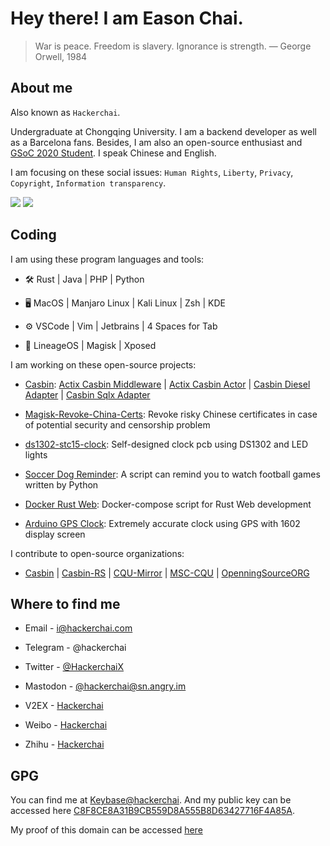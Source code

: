 # Hey there! I am Eason Chai.

> War is peace. Freedom is slavery. Ignorance is strength. ― George Orwell, 1984

## About me

Also known as `Hackerchai`.

Undergraduate at Chongqing University. I am a backend developer as well as a Barcelona fans. Besides, I am also an open-source enthusiast and [GSoC 2020 Student](https://summerofcode.withgoogle.com/projects/#5810607317581824). I speak Chinese and English.

I am focusing on these social issues: `Human Rights`, `Liberty`, `Privacy`, `Copyright`, `Information transparency`.

[![](https://cdn.jsdelivr.net/npm/hackerchai@0.2.2/homepage/github.svg)](https://github.com/hackerchai)    [![](https://cdn.jsdelivr.net/npm/hackerchai@0.2.2/homepage/blog.svg)](https://blog.hackerchai.com)

## Coding

I am using these program languages and tools:

- 🛠️  Rust | Java | PHP | Python


- 🖥️  MacOS | Manjaro Linux | Kali Linux | Zsh | KDE


- ⚙️️  VSCode | Vim | Jetbrains | 4 Spaces for Tab


- 📱️  LineageOS | Magisk | Xposed


I am working on these open-source projects:

- [Casbin](https://casbin.org): [Actix Casbin Middleware](https://github.com/casbin-rs/actix-casbin-auth)  |  [Actix Casbin Actor](https://github.com/casbin-rs/actix-casbin)  |  [Casbin Diesel Adapter](https://github.com/casbin-rs/diesel-adapter)  |  [Casbin Sqlx Adapter](https://github.com/casbin-rs/sqlx-adapter)


- [Magisk-Revoke-China-Certs](https://github.com/hackerchai/Magisk-Revoke-China-Certs): Revoke risky Chinese certificates in case of potential security and censorship problem


- [ds1302-stc15-clock](https://github.com/hackerchai/ds1302-stc15-clock): Self-designed clock pcb using DS1302 and LED lights


- [Soccer Dog Reminder](https://github.com/hackerchai/soccer_dog_reminder): A script can remind you to watch football games written by Python


- [Docker Rust Web](https://github.com/hackerchai/docker-rust-web): Docker-compose script for Rust Web development


- [Arduino GPS Clock](https://github.com/hackerchai/arduino-1602-gps-clock): Extremely accurate clock using GPS with 1602 display screen


I contribute to open-source organizations:

- [Casbin](https://github.com/casbin)    |    [Casbin-RS](https://github.com/casbin-rs)    |    [CQU-Mirror](https://mirrors.cqu.edu.cn/)    |    [MSC-CQU](https://github.com/MSC-CQU)    |    [OpenningSourceORG](https://github.com/OpeningSourceORG)


## Where to find me

- Email - [i@hackerchai.com](mailto:i@hackerchai.com)


- Telegram - @hackerchai


- Twitter - [@HackerchaiX](https://twitter.com/hackerchaiX)


- Mastodon - [@hackerchai@sn.angry.im](https://sn.angry.im/@hackerchai)


- V2EX - [Hackerchai](https://www.v2ex.com/member/Hackerchai)


- Weibo - [Hackerchai](https://weibo.com/hackerchai)


- Zhihu - [Hackerchai](http://www.zhihu.com/people/chai-yi-cheng-11/)


## GPG

You can find me at [Keybase@hackerchai]([https://keybase.io/hackerchai). And my public key can be accessed here [C8F8CE8A31B9CB559D8A555B8D63427716F4A85A](https://hackerchai.com/pgp_keys.asc).

My proof of this domain can be accessed [here](https://hackerchai.com/keybase.txt)